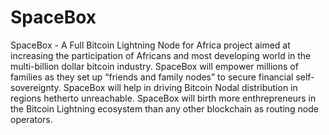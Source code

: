 # SpaceBox
SpaceBox - A Full Bitcoin Lightning Node for Africa project aimed at increasing the participation of Africans and most developing world in the multi-billion dollar bitcoin industry.  SpaceBox will empower millions of families as they set up “friends and family nodes” to secure financial self-sovereignty.  SpaceBox will help in driving Bitcoin Nodal distribution in regions hetherto unreachable.  SpaceBox will birth more enthrepreneurs in the Bitcoin Lightning ecosystem than any other blockchain as routing node operators.
